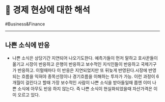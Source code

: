# 🎸 경제 현상에 대한 해석

#Business&Finance

---

## 나쁜 소식에 반응

* 나쁜 소식은 상당기간 지연되어 나오기도한다. 예측가들이 먼저 말하고 호사꾼들이 옮기고 시장이 반응하고 은행이 반응하고 보수적인 지식인들이 반응하고 국제기구가 반응하고. 이럴때마다 이 반응은 지연되었지만 또 뒤늦게 반영된다.시장에 반영되는 흐름을 익혀야 종목선정이나 경기흐름을 이해하는 투자가 가능. 이런 과정이 6개월이 걸린다고 할때 가장 보수적인 사람이 나쁜 소식을 받아들일때 쯤엔 이미 나쁜 소식에 아무도 반응 하지 않는다. 즉 나쁜 소식이 현실화되었을때 자산가격은 이미 오르고 있다.